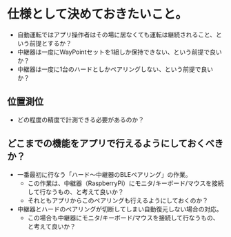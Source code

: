 # 仕様として決めておきたいこと。

* 自動運転ではアプリ操作者はその場に居なくても運転は継続されること、という前提とするか？
* 中継器は一度にWayPointセットを1組しか保持できない、という前提で良いか？
* 中継器は一度に1台のハードとしかペアリングしない、という前提で良いか？

## 位置測位

* どの程度の精度で計測できる必要があるのか？

## どこまでの機能をアプリで行えるようにしておくべきか？

* 一番最初に行なう「ハード～中継器のBLEペアリング」の作業。
  - この作業は、中継器（RaspberryPi）にモニタ/キーボード/マウスを接続して行なうもの、と考えて良いか？
  - それともアプリからこのペアリングも行えるようにしておくのか？
* 中継器とハードのペアリングが切断してしまい自動復元しない場合の対応。
  - この場合も中継器にモニタ/キーボード/マウスを接続して行なうもの、と考えて良いか？

